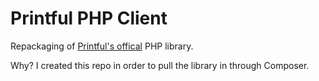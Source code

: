 # Printful PHP Client

Repackaging of [Printful's offical](https://www.theprintful.com/api) PHP library.

Why? I created this repo in order to pull the library in through Composer.